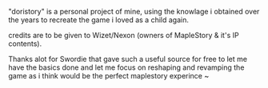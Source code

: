 "doristory" is a personal project of mine, using the knowlage i obtained over the years to recreate the game i loved as a child again.

credits are to be given to Wizet/Nexon (owners of MapleStory & it's IP contents).

Thanks alot for Swordie that gave such a useful source for free to let me have the basics done and let me focus on reshaping and revamping the game as i think would be the perfect maplestory experince ~
